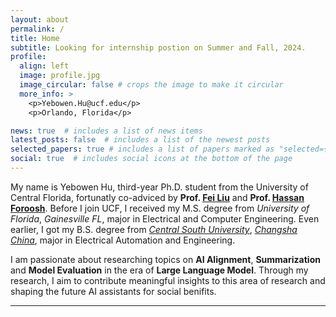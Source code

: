 ```yaml
---
layout: about
permalink: /
title: Home
subtitle: Looking for internship postion on Summer and Fall, 2024.
profile:
  align: left
  image: profile.jpg
  image_circular: false # crops the image to make it circular
  more_info: >
    <p>Yebowen.Hu@ucf.edu</p>
    <p>Orlando, Florida</p>

news: true  # includes a list of news items
latest_posts: false  # includes a list of the newest posts
selected_papers: true # includes a list of papers marked as "selected={true}"
social: true  # includes social icons at the bottom of the page
---
```


My name is Yebowen Hu, third-year Ph.D. student from the University of Central Florida, fortunatly co-adviced by **Prof. [Fei Liu](https://www.cs.emory.edu/~fliu40/)** and **Prof. [Hassan Foroosh](https://www.cs.ucf.edu/~foroosh/)**. Before I join UCF, I received my M.S. degree from *University of Florida*, *Gainesville FL*, major in Electrical and Computer Engineering. Even earlier, I got my B.S. degree from [*Central South University*](https://en.wikipedia.org/wiki/Central_South_University), [*Changsha China*](https://en.wikipedia.org/wiki/Changsha), major in Electrical Automation and Engineering.

I am passionate about researching topics on **AI Alignment**, **Summarization** and **Model Evaluation** in the era of **Large Language Model**. Through my research, I aim to contribute meaningful insights to this area of research and shaping the future AI assistants for social benifits. 
<hr>

<!-- **<span style="color:darkturquoise"> Feel free to reach out and I am happy to join discussion on topics of LLM, alignment and future AI. </span>** -->
